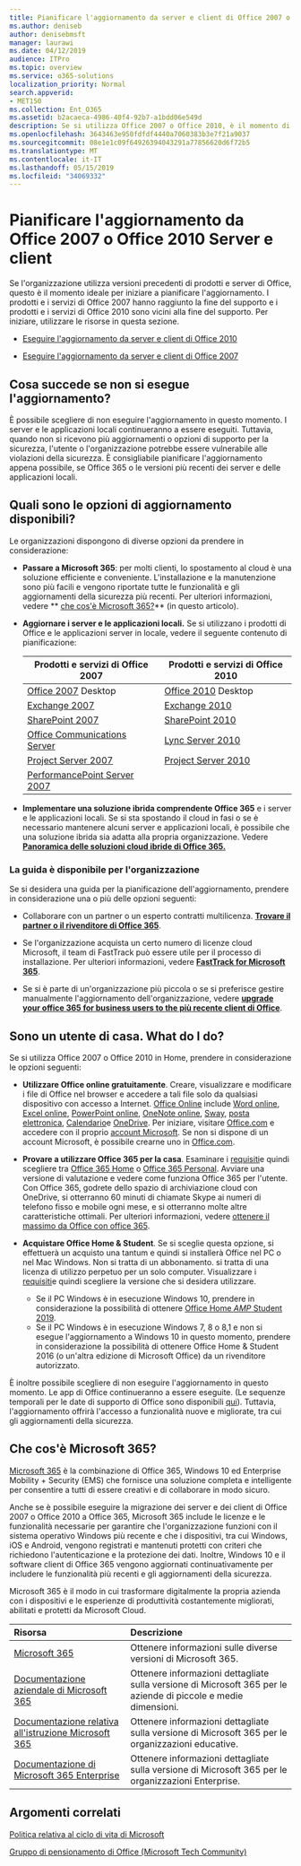```yaml
---
title: Pianificare l'aggiornamento da server e client di Office 2007 o 2010
ms.author: deniseb
author: denisebmsft
manager: laurawi
ms.date: 04/12/2019
audience: ITPro
ms.topic: overview
ms.service: o365-solutions
localization_priority: Normal
search.appverid:
- MET150
ms.collection: Ent_O365
ms.assetid: b2acaeca-4986-40f4-92b7-a1bdd06e549d
description: Se si utilizza Office 2007 o Office 2010, è il momento di pianificare l'aggiornamento. Non essere bloccato con app obsolete. Utilizzare queste risorse per iniziare a usare il piano.
ms.openlocfilehash: 3643463e950fdfdf4440a7060383b3e7f21a9037
ms.sourcegitcommit: 08e1e1c09f64926394043291a77856620d6f72b5
ms.translationtype: MT
ms.contentlocale: it-IT
ms.lasthandoff: 05/15/2019
ms.locfileid: "34069332"
---
```

# <a name="plan-your-upgrade-from-office-2007-or-office-2010-servers-and-clients"></a>Pianificare l'aggiornamento da Office 2007 o Office 2010 Server e client

Se l'organizzazione utilizza versioni precedenti di prodotti e server di Office, questo è il momento ideale per iniziare a pianificare l'aggiornamento. I prodotti e i servizi di Office 2007 hanno raggiunto la fine del supporto e i prodotti e i servizi di Office 2010 sono vicini alla fine del supporto. Per iniziare, utilizzare le risorse in questa sezione.

- [Eseguire l'aggiornamento da server e client di Office 2010](upgrade-from-office-2010-servers-and-products.md)

- [Eseguire l'aggiornamento da server e client di Office 2007](upgrade-from-office-2007-servers-and-products.md)

## <a name="what-happens-if-i-dont-upgrade"></a>Cosa succede se non si esegue l'aggiornamento?

È possibile scegliere di non eseguire l'aggiornamento in questo momento. I server e le applicazioni locali continueranno a essere eseguiti. Tuttavia, quando non si ricevono più aggiornamenti o opzioni di supporto per la sicurezza, l'utente o l'organizzazione potrebbe essere vulnerabile alle violazioni della sicurezza. È consigliabile pianificare l'aggiornamento appena possibile, se Office 365 o le versioni più recenti dei server e delle applicazioni locali.

## <a name="what-upgrade-options-are-available"></a>Quali sono le opzioni di aggiornamento disponibili?      

Le organizzazioni dispongono di diverse opzioni da prendere in considerazione:

- **Passare a Microsoft 365**: per molti clienti, lo spostamento al cloud è una soluzione efficiente e conveniente. L'installazione e la manutenzione sono più facili e vengono riportate tutte le funzionalità e gli aggiornamenti della sicurezza più recenti. Per ulteriori informazioni, vedere ** [che cos'è Microsoft 365?](#what-is-microsoft-365)** (in questo articolo).
    
- **Aggiornare i server e le applicazioni locali.** Se si utilizzano i prodotti di Office e le applicazioni server in locale, vedere il seguente contenuto di pianificazione:<br/> 

    
    |Prodotti e servizi di Office 2007  |Prodotti e servizi di Office 2010  |
    |---------|---------|
    |[Office 2007](https://docs.microsoft.com/DeployOffice/office-2007-end-support-roadmap) Desktop | [Office 2010](https://docs.microsoft.com/DeployOffice/office-2010-end-support-roadmap) Desktop |
    |[Exchange 2007](exchange-2007-end-of-support.md) |[Exchange 2010](exchange-2010-end-of-support.md) |
    |[SharePoint 2007](sharepoint-2007-end-of-support.md) |[SharePoint 2010](upgrade-from-sharepoint-2010.md) |
    |[Office Communications Server](https://docs.microsoft.com/skypeforbusiness/plan-your-deployment/upgrade) |[Lync Server 2010](https://docs.microsoft.com/skypeforbusiness/plan-your-deployment/upgrade) |
    |[Project Server 2007](project-server-2007-end-of-support.md) |[Project Server 2010](project-server-2010-end-of-support.md) |
    |[PerformancePoint Server 2007](pps-2007-end-of-support.md) | |
 
- **Implementare una soluzione ibrida comprendente Office 365** e i server e le applicazioni locali. Se si sta spostando il cloud in fasi o se è necessario mantenere alcuni server e applicazioni locali, è possibile che una soluzione ibrida sia adatta alla propria organizzazione. Vedere **[Panoramica delle soluzioni cloud ibride di Office 365.](hybrid-cloud-overview.md)** 
    
### <a name="help-is-available-for-your-organization"></a>La guida è disponibile per l'organizzazione

Se si desidera una guida per la pianificazione dell'aggiornamento, prendere in considerazione una o più delle opzioni seguenti:

- Collaborare con un partner o un esperto contratti multilicenza. **[Trovare il partner o il rivenditore di Office 365](https://support.office.com/article/b6c18a9b-2aed-4c84-9d75-af709160258c.aspx)**. 

- Se l'organizzazione acquista un certo numero di licenze cloud Microsoft, il team di FastTrack può essere utile per il processo di installazione. Per ulteriori informazioni, vedere **[FastTrack for Microsoft 365](https://www.microsoft.com/fasttrack/microsoft-365)**.

- Se si è parte di un'organizzazione più piccola o se si preferisce gestire manualmente l'aggiornamento dell'organizzazione, vedere **[upgrade your office 365 for business users to the più recente client di Office](https://docs.microsoft.com/office365/admin/setup/upgrade-users-to-latest-office-client)**. 
  
## <a name="im-a-home-user-what-do-i-do"></a>Sono un utente di casa. What do I do?

Se si utilizza Office 2007 o Office 2010 in Home, prendere in considerazione le opzioni seguenti:

- **Utilizzare Office online gratuitamente**. Creare, visualizzare e modificare i file di Office nel browser e accedere a tali file solo da qualsiasi dispositivo con accesso a Internet. [Office Online](https://products.office.com/office-online/documents-spreadsheets-presentations-office-online) include [Word online](http://go.microsoft.com/fwlink/p/?linkid=746664), [Excel online](http://go.microsoft.com/fwlink/p/?linkid=746665), [PowerPoint online](http://go.microsoft.com/fwlink/p/?linkid=746666), [OneNote online](http://go.microsoft.com/fwlink/p/?linkid=746674), [Sway](http://go.microsoft.com/fwlink/p/?linkid=746675), [posta elettronica](http://go.microsoft.com/fwlink/p/?linkid=746676), [Calendario](http://go.microsoft.com/fwlink/p/?linkid=746678)e [OneDrive](http://go.microsoft.com/fwlink/p/?linkid=746679). Per iniziare, visitare [Office.com](https://office.com) e accedere con il proprio [account Microsoft](https://account.microsoft.com/account). Se non si dispone di un account Microsoft, è possibile crearne uno in [Office.com](https://office.com).

- **Provare a utilizzare Office 365 per la casa**. Esaminare i [requisiti](https://www.microsoft.com/p/office-365-home/cfq7ttc0k5dm?rtc=1&activetab=pivot:techspecstab)e quindi scegliere tra [Office 365 Home](https://www.microsoft.com/p/office-365-home/cfq7ttc0k5dm) o [Office 365 Personal](https://www.microsoft.com/p/office-365-personal/cfq7ttc0k5bf). Avviare una versione di valutazione e vedere come funziona Office 365 per l'utente. Con Office 365, godrete dello spazio di archiviazione cloud con OneDrive, si otterranno 60 minuti di chiamate Skype ai numeri di telefono fisso e mobile ogni mese, e si otterranno molte altre caratteristiche ottimali. Per ulteriori informazioni, vedere [ottenere il massimo da Office con office 365](https://products.office.com/compare-all-microsoft-office-products?&activetab=tab%3aprimaryr1).
    
- **Acquistare Office Home &amp; Student**. Se si sceglie questa opzione, si effettuerà un acquisto una tantum e quindi si installerà Office nel PC o nel Mac Windows. Non si tratta di un abbonamento. si tratta di una licenza di utilizzo perpetuo per un solo computer. Visualizzare i [requisiti](http://office.com/systemrequirements)e quindi scegliere la versione che si desidera utilizzare.
    - Se il PC Windows è in esecuzione Windows 10, prendere in considerazione la possibilità di ottenere [Office Home _AMP_ Student 2019](https://www.microsoft.com/p/office-home-student-2019/cfq7ttc0k7c8).
    - Se il PC Windows è in esecuzione Windows 7, 8 o 8,1 e non si esegue l'aggiornamento a Windows 10 in questo momento, prendere in considerazione la possibilità di ottenere Office Home & Student 2016 (o un'altra edizione di Microsoft Office) da un rivenditore autorizzato.

È inoltre possibile scegliere di non eseguire l'aggiornamento in questo momento. Le app di Office continueranno a essere eseguite. (Le sequenze temporali per le date di supporto di Office sono disponibili [qui](https://go.microsoft.com/fwlink/p/?linkid=2085724)). Tuttavia, l'aggiornamento offrirà l'accesso a funzionalità nuove e migliorate, tra cui gli aggiornamenti della sicurezza. 
   
## <a name="what-is-microsoft-365"></a>Che cos'è Microsoft 365?

[Microsoft 365](https://www.microsoft.com/microsoft-365) è la combinazione di Office 365, Windows 10 ed Enterprise Mobility + Security (EMS) che fornisce una soluzione completa e intelligente per consentire a tutti di essere creativi e di collaborare in modo sicuro. 
  
Anche se è possibile eseguire la migrazione dei server e dei client di Office 2007 o Office 2010 a Office 365, Microsoft 365 include le licenze e le funzionalità necessarie per garantire che l'organizzazione funzioni con il sistema operativo Windows più recente e che i dispositivi, tra cui Windows, iOS e Android, vengono registrati e mantenuti protetti con criteri che richiedono l'autenticazione e la protezione dei dati. Inoltre, Windows 10 e il software client di Office 365 vengono aggiornati continuativamente per includere le funzionalità più recenti e gli aggiornamenti della sicurezza.
  
Microsoft 365 è il modo in cui trasformare digitalmente la propria azienda con i dispositivi e le esperienze di produttività costantemente migliorati, abilitati e protetti da Microsoft Cloud.
  
|**Risorsa**|**Descrizione**|
|:-----|:-----|
|[Microsoft 365](https://www.microsoft.com/microsoft-365) <br/> |Ottenere informazioni sulle diverse versioni di Microsoft 365.  <br/> |
|[Documentazione aziendale di Microsoft 365](https://docs.microsoft.com/microsoft-365/business/) <br/> |Ottenere informazioni dettagliate sulla versione di Microsoft 365 per le aziende di piccole e medie dimensioni.  <br/> |
|[Documentazione relativa all'istruzione Microsoft 365](https://docs.microsoft.com/microsoft-365/education/) <br/> |Ottenere informazioni dettagliate sulla versione di Microsoft 365 per le organizzazioni educative.  <br/> |
|[Documentazione di Microsoft 365 Enterprise](https://docs.microsoft.com/microsoft-365/enterprise/) <br/> |Ottenere informazioni dettagliate sulla versione di Microsoft 365 per le organizzazioni Enterprise.  <br/> |

   
## <a name="related-topics"></a>Argomenti correlati
  
[Politica relativa al ciclo di vita di Microsoft](https://go.microsoft.com/fwlink/?linkid=865200)

[Gruppo di pensionamento di Office (Microsoft Tech Community)](https://go.microsoft.com/fwlink/?linkid=842065)




